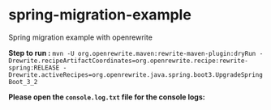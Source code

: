# spring-migration-example
Spring migration example with openrewrite

**Step to run :**
`mvn -U org.openrewrite.maven:rewrite-maven-plugin:dryRun -Drewrite.recipeArtifactCoordinates=org.openrewrite.recipe:rewrite-spring:RELEASE -Drewrite.activeRecipes=org.openrewrite.java.spring.boot3.UpgradeSpringBoot_3_2`

**Please open the `console.log.txt` file for the console logs:**
